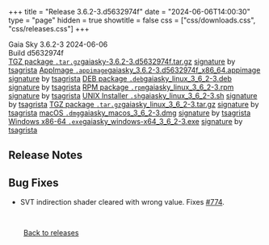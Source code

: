 +++
title = "Release 3.6.2-3.d5632974f"
date = "2024-06-06T14:00:30"
type = "page"
hidden = true
showtitle = false
css = ["css/downloads.css", "css/releases.css"]
+++

<div class="download-container">
<div id="download-title">
<i class="i mdi:tag"></i>
Gaia Sky <span class="downloads-version">3.6.2-3</span> 
<time class="downloads-releasedate" datetime="2024-06-06T14:00:30" title="Published: 2024-06-06T14:00:30"><i class="i mdi:calendar"></i> 2024-06-06</time>
<div class="downloads-build">Build d5632974f</div></div>
<div class="download-section">
<a href="https://gaia.ari.uni-heidelberg.de/gaiasky/releases/3.6.2-3.d5632974f/gaiasky-3.6.2-3.d5632974f.tar.gz" class="download-button"><i class="i mdi:zip-box"></i> TGZ package <code>.tar.gz</code><span class="download-sub">gaiasky-3.6.2-3.d5632974f.tar.gz</span></a>
<span class="signature">
<a href="https://gaia.ari.uni-heidelberg.de/gaiasky/releases/3.6.2-3.d5632974f/gaiasky-3.6.2-3.d5632974f.tar.gz.sig">signature</a>  by  <a href="https://keyserver.ubuntu.com/pks/lookup?search=0x448C2B189756743013D5F7C22FD2A59C1D734C1F&fingerprint=on&op=index">tsagrista</a>
</span>
<a href="https://gaia.ari.uni-heidelberg.de/gaiasky/releases/3.6.2-3.d5632974f/gaiasky_3.6.2-3.d5632974f_x86_64.appimage" class="download-button"><i class="i material-symbols:box"></i> AppImage <code>.appimage</code><span class="download-sub">gaiasky_3.6.2-3.d5632974f_x86_64.appimage</span></a>
<span class="signature">
<a href="https://gaia.ari.uni-heidelberg.de/gaiasky/releases/3.6.2-3.d5632974f/gaiasky_3.6.2-3.d5632974f_x86_64.appimage.sig">signature</a>  by  <a href="https://keyserver.ubuntu.com/pks/lookup?search=0x448C2B189756743013D5F7C22FD2A59C1D734C1F&fingerprint=on&op=index">tsagrista</a>
</span>
<a href="https://gaia.ari.uni-heidelberg.de/gaiasky/releases/3.6.2-3.d5632974f/gaiasky_linux_3_6_2-3.deb" class="download-button"><i class="i mdi:debian"></i> DEB package <code>.deb</code><span class="download-sub">gaiasky_linux_3_6_2-3.deb</span></a>
<span class="signature">
<a href="https://gaia.ari.uni-heidelberg.de/gaiasky/releases/3.6.2-3.d5632974f/gaiasky_linux_3_6_2-3.deb.sig">signature</a>  by  <a href="https://keyserver.ubuntu.com/pks/lookup?search=0x448C2B189756743013D5F7C22FD2A59C1D734C1F&fingerprint=on&op=index">tsagrista</a>
</span>
<a href="https://gaia.ari.uni-heidelberg.de/gaiasky/releases/3.6.2-3.d5632974f/gaiasky_linux_3_6_2-3.rpm" class="download-button"><i class="i mdi:fedora"></i> RPM package <code>.rpm</code><span class="download-sub">gaiasky_linux_3_6_2-3.rpm</span></a>
<span class="signature">
<a href="https://gaia.ari.uni-heidelberg.de/gaiasky/releases/3.6.2-3.d5632974f/gaiasky_linux_3_6_2-3.rpm.sig">signature</a>  by  <a href="https://keyserver.ubuntu.com/pks/lookup?search=0x448C2B189756743013D5F7C22FD2A59C1D734C1F&fingerprint=on&op=index">tsagrista</a>
</span>
<a href="https://gaia.ari.uni-heidelberg.de/gaiasky/releases/3.6.2-3.d5632974f/gaiasky_linux_3_6_2-3.sh" class="download-button"><i class="i token:unix"></i> UNIX Installer <code>.sh</code><span class="download-sub">gaiasky_linux_3_6_2-3.sh</span></a>
<span class="signature">
<a href="https://gaia.ari.uni-heidelberg.de/gaiasky/releases/3.6.2-3.d5632974f/gaiasky_linux_3_6_2-3.sh.sig">signature</a>  by  <a href="https://keyserver.ubuntu.com/pks/lookup?search=0x448C2B189756743013D5F7C22FD2A59C1D734C1F&fingerprint=on&op=index">tsagrista</a>
</span>
<a href="https://gaia.ari.uni-heidelberg.de/gaiasky/releases/3.6.2-3.d5632974f/gaiasky_linux_3_6_2-3.tar.gz" class="download-button"><i class="i mdi:zip-box"></i> TGZ package <code>.tar.gz</code><span class="download-sub">gaiasky_linux_3_6_2-3.tar.gz</span></a>
<span class="signature">
<a href="https://gaia.ari.uni-heidelberg.de/gaiasky/releases/3.6.2-3.d5632974f/gaiasky_linux_3_6_2-3.tar.gz.sig">signature</a>  by  <a href="https://keyserver.ubuntu.com/pks/lookup?search=0x448C2B189756743013D5F7C22FD2A59C1D734C1F&fingerprint=on&op=index">tsagrista</a>
</span>
<a href="https://gaia.ari.uni-heidelberg.de/gaiasky/releases/3.6.2-3.d5632974f/gaiasky_macos_3_6_2-3.dmg" class="download-button"><i class="i fa6-brands:apple"></i> macOS <code>.dmg</code><span class="download-sub">gaiasky_macos_3_6_2-3.dmg</span></a>
<span class="signature">
<a href="https://gaia.ari.uni-heidelberg.de/gaiasky/releases/3.6.2-3.d5632974f/gaiasky_macos_3_6_2-3.dmg.sig">signature</a>  by  <a href="https://keyserver.ubuntu.com/pks/lookup?search=0x448C2B189756743013D5F7C22FD2A59C1D734C1F&fingerprint=on&op=index">tsagrista</a>
</span>
<a href="https://gaia.ari.uni-heidelberg.de/gaiasky/releases/3.6.2-3.d5632974f/gaiasky_windows-x64_3_6_2-3.exe" class="download-button"><i class="i fa6-brands:windows"></i> Windows x86-64 <code>.exe</code><span class="download-sub">gaiasky_windows-x64_3_6_2-3.exe</span></a>
<span class="signature">
<a href="https://gaia.ari.uni-heidelberg.de/gaiasky/releases/3.6.2-3.d5632974f/gaiasky_windows-x64_3_6_2-3.exe.sig">signature</a>  by  <a href="https://keyserver.ubuntu.com/pks/lookup?search=0x448C2B189756743013D5F7C22FD2A59C1D734C1F&fingerprint=on&op=index">tsagrista</a>
</span>
</div>
</div>

<section class="release-notes">

# Release Notes


## Bug Fixes
- SVT indirection shader cleared with wrong value. Fixes [#774](https://codeberg.org/gaiasky/gaiasky/issues/774).
</section>


<p class="center-text" style="padding: 30px;"><a href="/downloads/releases"><i class="i mdi:arrow-left-bold-circle"></i> Back to releases</a>
</p>
